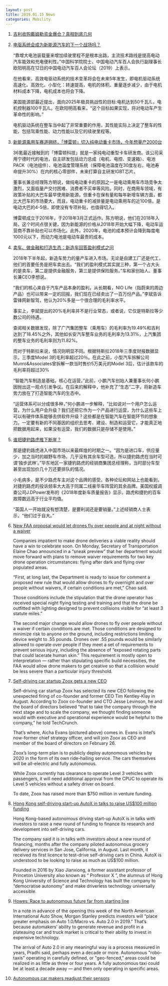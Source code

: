 ```yaml
---
layout: post
title: 2019.01.15 News
categories: Mobility
---
```


1. [吉利收购戴姆勒资金爆仓？真相到底几何](https://www.huxiu.com/article/281120.html)

2. [电驱系统会成为新能源汽车的下一个战场吗？](https://36kr.com/p/5172007.html)

    “靠增大电池装载量来增加续驶里程不是根本出路，主流技术路线是提高电动汽车能效和充电便利性。”中国科学院院士、中国电动汽车百人会执行副理事长欧阳明高在12日的中国电动汽车百人会论坛（2019）上表示。

    在他看来，高效电驱动系统的技术变革将会在未来5年发生，即电机驱动系统高速化、高效化、小型化：转速提高，电机的体积、重量逐步减少，由于电机材料成本下降，电机成本也将会下降。

    美国能源部最近提出，面向2025年极具挑战性的目标:电机达到50千瓦/L，电机控制器100千瓦/L。在欧阳明高看来，“这个目标如果实现，将对电动车产生革命性的影响。”

    电机驱动系统在整车当中起了非常重要的作用，其性能实际上决定了整车的性能，包括驾乘性能、动力性能以及它的续驶里程等。

3. [新能源乘用车赛道拥挤，「博雷顿」切入纯电动重卡市场，今年想量产2000台](https://36kr.com/p/5171729.html)

    36氪最近接触到的「博雷顿科技」就是一家纯电动重型卡车研发商。该公司采用宁德时代的电池，自主研发包括动力总成（电机、电控、变速箱）、电池PACK（电池组件）、电池温度管理系统（保障电池温度在30度左右，电池寿命提升30%）在内的核心零部件，未来打算自主研发IGBT芯片。

    董事长兼总经理陈方明说，做纯电动重卡的原因之一是电动乘用车市场竞争太激烈，又面临量产交付困难、消费者不买单等风险。同时，在商用车领域，有政策补贴的大巴车最早使用新能源，但重卡在保有量和每年新增车辆方面，都比大巴车的市场要大，而且，电动重卡的减排量是电动乘用车的近100倍，是电动大巴的4-5倍，即使没有专项补贴，也值得切入。

    博雷顿成立于2016年，于2018年3月正式运作。陈方明说，他们在2018年入局，这个时间点很关键，因为新能源的价格从2018年开始大幅下降，电动车运营商不靠补贴也可以市场化。此外，2020年，电池的成本预计会降到每度电1000元以下，而动力电池是电动车最贵的成本。

4. [卖车、做金融和打造生态：新造车回答盈利模式之问](https://36kr.com/p/5172154.html)

    2018年下半年起，新造车势力的量产车进入市场。无论是自建工厂还是代工，他们的首要任务是把车卖出去。“我们的盈利模式其实就三种，第一个占大头的是卖车，第二是提供金融服务，第三是提供保险服务。”车和家创始人、董事长兼CEO李想说。

    “我们的核心来自于汽车产品本身的盈利，从长期看，NIO Life（指蔚来的周边产品）也可以带来一定的回报，我们现在已经卖出了一百万份产品。”李斌告诉雷锋网新智驾，他认为20%多是一个很合理的毛利率水平。

    事实上，李斌提出的20%毛利率并不是行业常态，或者说，它仅是特斯拉等少数公司的待遇。

    查阅相关数据发现，除了广汽集团整车（乘用车）的毛利率为19.49%和吉利达到了18.45%之外，其他如长安汽车整车业务的毛利率为13.31%，上汽集团的整车业务的毛利率则为11.82%。

    而对于特斯拉来说，情况则明显不同。根据特斯拉2018年三季度财报数据显示，三季度Model 3的毛利率超过20％。在此之前，小型汽车拆解公司Munro&Associates曾拆解一款当时售价5万美元的Model 3后，估计该款车的毛利率将超过30%

    “智能汽车制造是基础，核心在运营。”此前，小鹏汽车创始人兼董事长何小鹏因抛出这一观点引发争议。在后来的解释中，他补充了“生态”二字，将新造车势力放在了打造智能汽车的生态中。

    “运营体系可以分成很多种，”何小鹏进一步解释，“比如说对一个用户怎么运营，为什么用户会升级？我们还把它作为一个产品进行运营，为什么这些车上可以有硬件体系能够去供软件升级？这些都是在智能汽车在智能环节的想象力。一定要有新的不同基因的组织去思考、建设、制造和运营它，才能真正地把数据用起来，如果没有运营，我们的数据只是存储不是使用。”

5. [谁把捷豹路虎推下断崖？](https://36kr.com/p/5172222.html)

    那是捷豹路虎进入中国市场以来最辉煌的时期之一。“因为是进口车，供应量少，加之当时的越野车市场，几乎没有其余车型可选，所以捷豹路虎在当时可谓‘独步武林’。”华东地区一家捷豹路虎的经销商集团总经理称，当时部分车型甚至出现加价几十万还要排队的情况。

    小毛病多，是不少路虎车主对这个品牌的感受。各种论坛和网站上也能看到，对捷豹路虎的投诉频率大大高于同属二线豪华车阵营的其余品牌。美国权威调查公司J.DPower发布的《2018年度新车质量报告》显示，路虎和捷豹的百车故障数远高于行业平均值。

    “英国人一开始就没有想清楚，是要利润还是要销量。”上述经销商人士表示，“他们过于自大。”

6. [New FAA proposal would let drones fly over people and at night without a waiver](https://techcrunch.com/2019/01/14/can-drones-fly-at-night-over-people/)

    Companies impatient to make drone deliveries a viable reality should have a win to celebrate soon. On Monday, Secretary of Transportation Elaine Chao announced in a “sneak preview” that her department would move forward with plans to remove waiver requirements for two key drone operation circumstances: flying after dark and flying over populated areas.

    “First, at long last, the Department is ready to issue for comment a proposed new rule that would allow drones to fly overnight and over people without waivers, if certain conditions are met,” Chao said.

    Those conditions include the stipulation that the drone operator has received special night flying testing and training and that the drone be outfitted with lighting designed to prevent collisions visible for “at least 3 statute miles.”

    The second major change would allow drones to fly over people without a waiver if certain conditions are met. Those conditions are designed to minimize risk to anyone on the ground, including restrictions limiting device weight to .55 pounds. Drones over .55 pounds would be similarly allowed to operate over people if they meet a set of requirements to prevent serious injury, including the absence of “exposed rotating parts that could lacerate human skin.” This requirement is mostly open to interpretation — rather than stipulating specific build necessities, the FAA would allow drone makers to get creative so that a collision would be less severe than a particular injury threshold.

7. [Self-driving car startup Zoox gets a new CEO](https://techcrunch.com/2019/01/14/self-driving-car-startup-zoox-gets-a-new-ceo/)

    Self-driving car startup Zoox  has selected its new CEO following the unexpected firing of co-founder and former CEO Tim Kentley-Klay in August. According to Zoox co-founder and CTO Jesse Levinson, he and the board of directors believed “that to take the company through the next stage and to scale the company, we thought finding someone would with executive and operational experience would be helpful to the company,” he told TechCrunch.

    That’s where, Aicha Evans (pictured above) comes in. Evans is Intel’s now-former chief strategy officer, and will join Zoox as CEO and member of the board of directors on February 26.

    Zoox’s long-term plan is to publicly deploy autonomous vehicles by 2020 in the form of its own ride-hailing service. The cars themselves will be all-electric and fully autonomous.

    While Zoox currently has clearance to operate Level 3 vehicles with passengers, it will need additional approval from the CPUC to operate its Level 5 vehicles without a safety driver on board.

    To date, Zoox has raised more than $750 million in venture funding.

8. [Hong Kong self-driving start-up AutoX in talks to raise US$100 million funding](https://www.scmp.com/tech/venture-capital/article/2181857/hong-kong-self-driving-start-autox-talks-raise-100-million)

    Hong Kong-based autonomous driving start-up AutoX is in talks with investors to raise a new round of funding to finance its research and development into self-driving cars.

    The company said it is in talks with investors about a new round of financing, months after the company piloted autonomous grocery delivery services in San Jose, California, in August. Last month, it received its first licence to test-drive self-driving cars in China. AutoX is understood to be looking to raise as much as US$100 million.

    Founded in 2016 by Xiao Jianxiong, a former assistant professor of Princeton University also known as “ Professor X ”, the alumnus of Hong Kong University of Science and Technology has built the company to “democratise autonomy” and make driverless technology universally accessible.

9. [Howes: Race to autonomous future far from starting line](https://www.detroitnews.com/story/business/columnists/daniel-howes/2019/01/14/race-self-driving-future-far-starting-line/2551323002/)

    In a note in advance of the opening this week of the North American International Auto Show, Morgan Stanley predicts investors will “place greater emphasis on Auto 1.0/Macro vs. Auto 2.0 in 2019.” That’s because automakers’ ability to generate revenue and profit in a plateauing car and truck market is critical to their ability to invest in expensive technology.

    The arrival of Auto 2.0 in any meaningful way is a process measured in years, Pradhi said, perhaps even a decade or more. Autonomous "robo-taxis" operating in carefully defined, or "geo-fenced," areas could be realized in as little as three or four years. A fully autonomous taxi could be at least a decade away — and then only operating in specific areas.

10. [Autonomous car makers readjust their sensors](https://www.theceomagazine.com/opinion/autonomous-car-makers-readjust-their-sensors/)

    